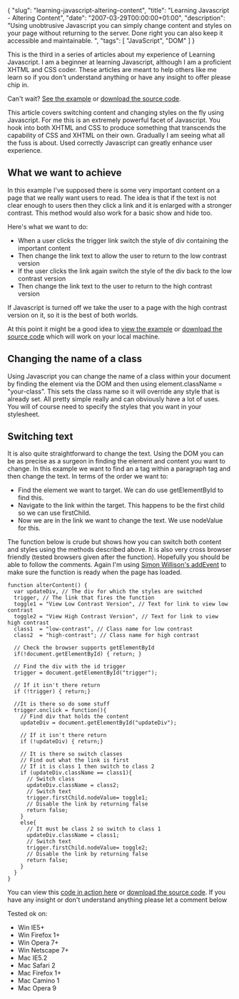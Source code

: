 {
  "slug": "learning-javascript-altering-content",
  "title": "Learning Javascript - Altering Content",
  "date": "2007-03-29T00:00:00+01:00",
  "description": "Using unobtrusive Javascript you can simply change content and styles on your page without returning to the server. Done right you can also keep it accessible and maintainable. ",
  "tags": [
    "JavaScript",
    "DOM"
  ]
}

This is the third in a series of articles about my experience of Learning Javascript. I am a beginner at learning Javascript, although I am a proficient XHTML and CSS coder. These articles are meant to help others like me learn so if you don't understand anything or have any insight to offer please chip in.

Can't wait? [See the example][1] or [download the source code][2].

This article covers switching content and changing styles on the fly using Javascript. For me this is an extremely powerful facet of Javascript. You hook into both XHTML and CSS to produce something that transcends the capability of CSS and XHTML on their own. Gradually I am seeing what all the fuss is about. Used correctly Javascript can greatly enhance user experience.

## What we want to achieve

In this example I've supposed there is some very important content on a page that we really want users to read. The idea is that if the text is not clear enough to users then they click a link and it is enlarged with a stronger contrast. This method would also work for a basic show and hide too. 

Here's what we want to do:

* When a user clicks the trigger link switch the style of div containing the important content
* Then change the link text to allow the user to return to the low contrast version
* If the user clicks the link again switch the style of the div back to the low contrast version
* Then change the link text to the user to return to the high contrast version

If Javascript is turned off we take the user to a page with the high contrast version on it, so it is the best of both worlds. 

At this point it might be a good idea to [view the example][1] or [download the source code][2] which will work on your local machine.

## Changing the name of a class

Using Javascript you can change the name of a class within your document by finding the element via the DOM and then using element.className = "your-class". This sets the class name so it will override any style that is already set. All pretty simple really and can obviously have a lot of uses. You will of course need to specify the styles that you want in your stylesheet.

## Switching text

It is also quite straightforward to change the text. Using the DOM you can be as precise as a surgeon in finding the element and content you want to change. In this example we want to find an a tag within a paragraph tag and then change the text. In terms of the order we want to:

* Find the element we want to target. We can do use getElementById to find this.
* Navigate to the link within the target. This happens to be the first child so we can use firstChild.
* Now we are in the link we want to change the text. We use nodeValue for this.

The function below is crude but shows how you can switch both content and styles using the methods described above. It is also very cross browser friendly (tested browsers given after the function). Hopefully you should be able to follow the comments. Again I'm using [Simon Willison's addEvent][3] to make sure the function is ready when the page has loaded.  

    function alterContent() {
      var updateDiv, // The div for which the styles are switched    
      trigger, // The link that fires the function
      toggle1 = "View Low Contrast Version", // Text for link to view low contrast
      toggle2 = "View High Contrast Version", // Text for link to view high contrast
      class1  = "low-contrast", // Class name for low contrast
      class2  = "high-contrast"; // Class name for high contrast

      // Check the browser supports getElementById
      if(!document.getElementById) { return; }

      // Find the div with the id trigger
      trigger = document.getElementById("trigger");

      // If it isn't there return
      if (!trigger) { return;}    

      //It is there so do some stuff
      trigger.onclick = function(){
        // Find div that holds the content
        updateDiv = document.getElementById("updateDiv");

        // If it isn't there return
        if (!updateDiv) { return;}

        // It is there so switch classes
        // Find out what the link is first
        // If it is class 1 then switch to class 2
        if (updateDiv.className == class1){
          // Switch class
          updateDiv.className = class2;
          // Switch text
          trigger.firstChild.nodeValue= toggle1;
          // Disable the link by returning false        
          return false;
        }
        else{
          // It must be class 2 so switch to class 1
          updateDiv.className = class1;
          // Switch text
          trigger.firstChild.nodeValue= toggle2;
          // Disable the link by returning false
          return false;
        }
      }    
    } 

You can view this [code in action here][1] or [download the source code][2]. If you have any insight or don't understand anything please let a comment below

Tested ok on:

*   Win IE5+
*   Win Firefox 1+
*   Win Opera 7+
*   Win Netscape 7+
*   Mac IE5.2
*   Mac Safari 2
*   Mac Firefox 1+
*   Mac Camino 1
*   Mac Opera 9

[1]: /examples/altering-content/
[2]: http://cdn.shapeshed.com/downloads/altering-content.zip
[3]: http://simonwillison.net/2004/May/26/addLoadEvent/

